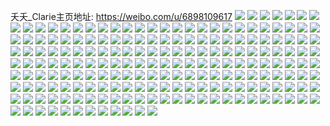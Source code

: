 夭夭_Clarie主页地址: https://weibo.com/u/6898109617 
![](https://wx4.sinaimg.cn/mw2000/007wPLqxgy1h95rxhjb9pj337k2501l1.jpg) 
![](https://wx4.sinaimg.cn/mw2000/007wPLqxgy1h95rx5ydsyj337k250npg.jpg) 
![](https://wx4.sinaimg.cn/mw2000/007wPLqxgy1h95rwp6r6sj325037k7wk.jpg) 
![](https://wx4.sinaimg.cn/mw2000/007wPLqxgy1h95rvlktazj337k2501l1.jpg) 
![](https://wx4.sinaimg.cn/mw2000/007wPLqxgy1h95ruz52kkj325037kb2c.jpg) 
![](https://wx4.sinaimg.cn/mw2000/007wPLqxgy1h95rvdgym6j325037kb2c.jpg) 
![](https://wx4.sinaimg.cn/mw2000/007wPLqxgy1h95rwi5wjqj337k250kjp.jpg) 
![](https://wx4.sinaimg.cn/mw2000/007wPLqxgy1h95rx02jscj325037k4qt.jpg) 
![](https://wx4.sinaimg.cn/mw2000/007wPLqxgy1h95ruws2vzj325137knpf.jpg) 
![](https://wx4.sinaimg.cn/mw2000/007wPLqxgy1h95rv2yu11j32kg3uou12.jpg) 
![](https://wx4.sinaimg.cn/mw2000/007wPLqxgy1h95rv6oqwlj32kg3ab7wm.jpg) 
![](https://wx4.sinaimg.cn/mw2000/007wPLqxgy1h95rujx0htj325037kb2d.jpg) 
![](https://wx4.sinaimg.cn/mw2000/007wPLqxgy1h95rue3sezj325037k1l1.jpg) 
![](https://wx4.sinaimg.cn/mw2000/007wPLqxgy1h94r7zqj5tj30wi0xmgpw.jpg) 
![](https://wx4.sinaimg.cn/mw2000/007wPLqxgy1h93vawtsb4j313t0ybwjw.jpg) 
![](https://wx4.sinaimg.cn/mw2000/007wPLqxgy1h93vaxyqcoj32c0340kjl.jpg) 
![](https://wx4.sinaimg.cn/mw2000/007wPLqxgy1h93vaw188tj32c0340hdt.jpg) 
![](https://wx4.sinaimg.cn/mw2000/007wPLqxgy1h93vazis30j33402c0qv5.jpg) 
![](https://wx4.sinaimg.cn/mw2000/007wPLqxgy1h92aerucekj30wi1gn7df.jpg) 
![](https://wx4.sinaimg.cn/mw2000/007wPLqxgy1h92aesza8tj30wi1h07d9.jpg) 
![](https://wx4.sinaimg.cn/mw2000/007wPLqxgy1h92aetiobtj30wi0sftci.jpg) 
![](https://wx4.sinaimg.cn/mw2000/007wPLqxgy1h91gk3nscwj30wi0j2440.jpg) 
![](https://wx4.sinaimg.cn/mw2000/007wPLqxgy1h91831l3tuj31401hc105.jpg) 
![](https://wx4.sinaimg.cn/mw2000/007wPLqxgy1h91840tlk4j32be1jm1kx.jpg) 
![](https://wx4.sinaimg.cn/mw2000/007wPLqxgy1h915ntauerj30wi0i9aq1.jpg) 
![](https://wx4.sinaimg.cn/mw2000/007wPLqxgy1h915ntx3xfj30w00kcwrh.jpg) 
![](https://wx4.sinaimg.cn/mw2000/007wPLqxgy1h915nuujkej30wi0hztl0.jpg) 
![](https://wx4.sinaimg.cn/mw2000/007wPLqxgy1h915nvjjplj30wi0jj15y.jpg) 
![](https://wx4.sinaimg.cn/mw2000/007wPLqxgy1h915nw4p3mj30wi0i314e.jpg) 
![](https://wx4.sinaimg.cn/mw2000/007wPLqxgy1h915nwo4p1j30wi0ibam8.jpg) 
![](https://wx4.sinaimg.cn/mw2000/007wPLqxgy1h915nrs970j30wi0i615p.jpg) 
![](https://wx4.sinaimg.cn/mw2000/007wPLqxgy1h915nyaw1vj30wi1lde81.jpg) 
![](https://wx4.sinaimg.cn/mw2000/007wPLqxgy1h915nzl6e0j30wi1l4b29.jpg) 
![](https://wx4.sinaimg.cn/mw2000/007wPLqxgy1h90qln8t80j30u00u0q65.jpg) 
![](https://wx4.sinaimg.cn/mw2000/007wPLqxgy1h8xrpjkdxpj31401z447v.jpg) 
![](https://wx4.sinaimg.cn/mw2000/007wPLqxgy1h8xrpg5coaj31400miq7l.jpg) 
![](https://wx4.sinaimg.cn/mw2000/007wPLqxgy1h8woy6ls0fj31o0280hdt.jpg) 
![](https://wx4.sinaimg.cn/mw2000/007wPLqxgy1h8woylf7lej31mc1mckaq.jpg) 
![](https://wx4.sinaimg.cn/mw2000/007wPLqxgy1h8vju3tg82j32c0340x6q.jpg) 
![](https://wx4.sinaimg.cn/mw2000/007wPLqxgy1h8or8cas2gj32pk216kjm.jpg) 
![](https://wx4.sinaimg.cn/mw2000/007wPLqxgy1h8or3zkr6lj33342bcnpf.jpg) 
![](https://wx4.sinaimg.cn/mw2000/007wPLqxgy1h8ojrouua4j30wi1yc7vg.jpg) 
![](https://wx4.sinaimg.cn/mw2000/007wPLqxgy1h8oho20roej33342bcqv7.jpg) 
![](https://wx4.sinaimg.cn/mw2000/007wPLqxgy1h8o621z4rkj31o0280qv5.jpg) 
![](https://wx4.sinaimg.cn/mw2000/007wPLqxgy1h8ohod7t14j31o02804qp.jpg) 
![](https://wx4.sinaimg.cn/mw2000/007wPLqxgy1h8nywcyb4dj33342bcnpg.jpg) 
![](https://wx4.sinaimg.cn/mw2000/007wPLqxgy1h8nixxmv5bj33uo2kgb2e.jpg) 
![](https://wx4.sinaimg.cn/mw2000/007wPLqxgy1h8niy36t2yj33uo2kgu12.jpg) 
![](https://wx4.sinaimg.cn/mw2000/007wPLqxgy1h8nixen8nrj33uo2kgnpi.jpg) 
![](https://wx4.sinaimg.cn/mw2000/007wPLqxgy1h8niz59wk8j32kg3uo4qv.jpg) 
![](https://wx4.sinaimg.cn/mw2000/007wPLqxgy1h8nbw34hm3j33342bce85.jpg) 
![](https://wx4.sinaimg.cn/mw2000/007wPLqxgy1h8nbw5jpirj33342bckjo.jpg) 
![](https://wx4.sinaimg.cn/mw2000/007wPLqxgy1h8nbvpibokj33342bcx6s.jpg) 
![](https://wx4.sinaimg.cn/mw2000/007wPLqxgy1h8nbwa2jp0j33342bcx6q.jpg) 
![](https://wx4.sinaimg.cn/mw2000/007wPLqxgy1h8nbwe5d5nj32bc3341l0.jpg) 
![](https://wx4.sinaimg.cn/mw2000/007wPLqxgy1h8nbwbuqrij32qw226hdu.jpg) 
![](https://wx4.sinaimg.cn/mw2000/007wPLqxgy1h8nbw06lh1j33342bcb2e.jpg) 
![](https://wx4.sinaimg.cn/mw2000/007wPLqxgy1h8nbwhovh4j33342bc4qt.jpg) 
![](https://wx4.sinaimg.cn/mw2000/007wPLqxgy1h8nbw81z5ij31o0280kjl.jpg) 
![](https://wx4.sinaimg.cn/mw2000/007wPLqxgy1h8mdf893mvj33342bc7wk.jpg) 
![](https://wx4.sinaimg.cn/mw2000/007wPLqxgy1h8mdfa61v7j33342bckjm.jpg) 
![](https://wx4.sinaimg.cn/mw2000/007wPLqxgy1h8mdfd7zfnj33342bce84.jpg) 
![](https://wx4.sinaimg.cn/mw2000/007wPLqxgy1h8mdff3edaj31ti2fcb2a.jpg) 
![](https://wx4.sinaimg.cn/mw2000/007wPLqxgy1h8lsq9tywrj330c208kjm.jpg) 
![](https://wx4.sinaimg.cn/mw2000/007wPLqxgy1h8lsq7xyl0j32bc334qv7.jpg) 
![](https://wx4.sinaimg.cn/mw2000/007wPLqxgy1h8lsqc2ehbj33342bcb2b.jpg) 
![](https://wx4.sinaimg.cn/mw2000/007wPLqxgy1h8lsqen621j33342bcx6r.jpg) 
![](https://wx4.sinaimg.cn/mw2000/007wPLqxgy1h8jydy2z01j30u01sygpn.jpg) 
![](https://wx4.sinaimg.cn/mw2000/007wPLqxgy1h8jvc9ejtpj30u01907dw.jpg) 
![](https://wx4.sinaimg.cn/mw2000/007wPLqxgy1h8jvc9zn5aj31900u07ek.jpg) 
![](https://wx4.sinaimg.cn/mw2000/007wPLqxgy1h8jvcahw0dj31900u0aiv.jpg) 
![](https://wx4.sinaimg.cn/mw2000/007wPLqxgy1h8jvcbn5jsj31900u0tic.jpg) 
![](https://wx4.sinaimg.cn/mw2000/007wPLqxgy1h8jvc187dhj31900u0tit.jpg) 
![](https://wx4.sinaimg.cn/mw2000/007wPLqxgy1h8jvcdlhhsj31900u0wme.jpg) 
![](https://wx4.sinaimg.cn/mw2000/007wPLqxgy1h8jvc7b5sej31900u0aid.jpg) 
![](https://wx4.sinaimg.cn/mw2000/007wPLqxgy1h8jvc8e60jj31900u0tg8.jpg) 
![](https://wx4.sinaimg.cn/mw2000/007wPLqxgy1h8jvc7v0rqj30u0190tf1.jpg) 
![](https://wx4.sinaimg.cn/mw2000/007wPLqxgy1h8jvc8vnncj31900u0n4g.jpg) 
![](https://wx4.sinaimg.cn/mw2000/007wPLqxgy1h8jvcb1gmej31900u0wo5.jpg) 
![](https://wx4.sinaimg.cn/mw2000/007wPLqxgy1h8jvcc7uojj30u0190al7.jpg) 
![](https://wx4.sinaimg.cn/mw2000/007wPLqxgy1h8jvgq2bs9j31900u0aij.jpg) 
![](https://wx4.sinaimg.cn/mw2000/007wPLqxgy1h8jv6s2ewuj31400u0n7a.jpg) 
![](https://wx4.sinaimg.cn/mw2000/007wPLqxgy1h8jv6sjeltj30u011in4n.jpg) 
![](https://wx4.sinaimg.cn/mw2000/007wPLqxgy1h8jv6t4f1kj31400u0137.jpg) 
![](https://wx4.sinaimg.cn/mw2000/007wPLqxgy1h8jv6oz9mpj31400u07e7.jpg) 
![](https://wx4.sinaimg.cn/mw2000/007wPLqxgy1h8jv6ubl5zj31400u049g.jpg) 
![](https://wx4.sinaimg.cn/mw2000/007wPLqxgy1h8jv6tp856j31400u010v.jpg) 
![](https://wx4.sinaimg.cn/mw2000/007wPLqxgy1h8jv6r1o9gj31400u07fg.jpg) 
![](https://wx4.sinaimg.cn/mw2000/007wPLqxgy1h8jv6qa7hfj31400u0dmy.jpg) 
![](https://wx4.sinaimg.cn/mw2000/007wPLqxgy1h8jv6psjkoj30u0140jzb.jpg) 
![](https://wx4.sinaimg.cn/mw2000/007wPLqxgy1h8jv6rectcj30wi0jrwhp.jpg) 
![](https://wx4.sinaimg.cn/mw2000/007wPLqxgy1h6s7v96hujj30u0190wgn.jpg) 
![](https://wx4.sinaimg.cn/mw2000/007wPLqxgy1h6s7va1hyjj30u01900yb.jpg) 
![](https://wx4.sinaimg.cn/mw2000/007wPLqxgy1h6s7vaw5clj31370u00ub.jpg) 
![](https://wx4.sinaimg.cn/mw2000/007wPLqxgy1h6s7v85f17j30u0190wg8.jpg) 
![](https://wx4.sinaimg.cn/mw2000/007wPLqxgy1h6s7vcmrd5j31900u0wlv.jpg) 
![](https://wx4.sinaimg.cn/mw2000/007wPLqxgy1h6s7vbnyxxj31400u0grc.jpg) 
![](https://wx4.sinaimg.cn/mw2000/007wPLqxgy1h6s7vddv1ej31400u0wkq.jpg) 
![](https://wx4.sinaimg.cn/mw2000/007wPLqxgy1h6s7ve2en2j30u0140n38.jpg) 
![](https://wx4.sinaimg.cn/mw2000/007wPLqxgy1h6s7vffl60j31400u0td4.jpg) 
![](https://wx4.sinaimg.cn/mw2000/007wPLqxgy1h6s7vewhb3j30u014tdmc.jpg) 
![](https://wx4.sinaimg.cn/mw2000/007wPLqxgy1h6s7wtt5ckj31900u011e.jpg) 
![](https://wx4.sinaimg.cn/mw2000/007wPLqxgy1h6s7wuoxffj30u0149dln.jpg) 
![](https://wx4.sinaimg.cn/mw2000/007wPLqxgy1h6rwc8hg86j31900u0wly.jpg) 
![](https://wx4.sinaimg.cn/mw2000/007wPLqxgy1h6rwcaf51pj30u0190n3f.jpg) 
![](https://wx4.sinaimg.cn/mw2000/007wPLqxgy1h6rwc1gk00j30u0190dmn.jpg) 
![](https://wx4.sinaimg.cn/mw2000/007wPLqxgy1h6rwby88bwj30u0140q7z.jpg) 
![](https://wx4.sinaimg.cn/mw2000/007wPLqxgy1h6rwc2ww7pj30u0190wgh.jpg) 
![](https://wx4.sinaimg.cn/mw2000/007wPLqxgy1h6rwcb7256j30u019079s.jpg) 
![](https://wx4.sinaimg.cn/mw2000/007wPLqxgy1h6rwc3w0zwj31900u0ah3.jpg) 
![](https://wx4.sinaimg.cn/mw2000/007wPLqxgy1h6rwc4odyhj30u0190tfk.jpg) 
![](https://wx4.sinaimg.cn/mw2000/007wPLqxgy1h6rwbzy1yhj31900u07bg.jpg) 
![](https://wx4.sinaimg.cn/mw2000/007wPLqxgy1h6rwbz7hiij31900u07bv.jpg) 
![](https://wx4.sinaimg.cn/mw2000/007wPLqxgy1h6rwc7hztnj30u0190afz.jpg) 
![](https://wx4.sinaimg.cn/mw2000/007wPLqxgy1h6rwc25lzlj30u01900zo.jpg) 
![](https://wx4.sinaimg.cn/mw2000/007wPLqxgy1h6rwc6nqabj30u0190q8r.jpg) 
![](https://wx4.sinaimg.cn/mw2000/007wPLqxgy1h6rwc0nxbgj31900u0q4z.jpg) 
![](https://wx4.sinaimg.cn/mw2000/007wPLqxgy1h6rwc9rlnrj30u0190agc.jpg) 
![](https://wx4.sinaimg.cn/mw2000/007wPLqxgy1h6rwcc5cyyj31900u0q7i.jpg) 
![](https://wx4.sinaimg.cn/mw2000/007wPLqxgy1h6rw5lskh9j31400u0q7c.jpg) 
![](https://wx4.sinaimg.cn/mw2000/007wPLqxgy1h6rw5mjkpvj317c0u07b8.jpg) 
![](https://wx4.sinaimg.cn/mw2000/007wPLqxgy1h6rw5odavpj31910u0ajq.jpg) 
![](https://wx4.sinaimg.cn/mw2000/007wPLqxgy1h6nf9ibi6hj30u016gdjq.jpg) 
![](https://wx4.sinaimg.cn/mw2000/007wPLqxgy1h6nf9j0abyj30u016g0zf.jpg) 
![](https://wx4.sinaimg.cn/mw2000/007wPLqxgy1h6nf9jt279j30u016gwid.jpg) 
![](https://wx4.sinaimg.cn/mw2000/007wPLqxgy1h6nf9kv2mjj30u016ggoo.jpg) 
![](https://wx4.sinaimg.cn/mw2000/007wPLqxgy1h6nf9kdh75j30u016g79c.jpg) 
![](https://wx4.sinaimg.cn/mw2000/007wPLqxgy1h6nf9lnptlj30u016gk4j.jpg) 
![](https://wx4.sinaimg.cn/mw2000/007wPLqxgy1h6nf9gbpdfj30u016ggsz.jpg) 
![](https://wx4.sinaimg.cn/mw2000/007wPLqxgy1h6nf9hotkqj30vm0u0tb5.jpg) 
![](https://wx4.sinaimg.cn/mw2000/007wPLqxgy1h6nf9gzun6j30u016g0xg.jpg) 
![](https://wx4.sinaimg.cn/mw2000/007wPLqxgy1h6nf7aa5d5j30u019c42m.jpg) 
![](https://wx4.sinaimg.cn/mw2000/007wPLqxgy1h6nf7b7t4kj31900u0tb0.jpg) 
![](https://wx4.sinaimg.cn/mw2000/007wPLqxgy1h6nf7d17rnj30u019owin.jpg) 
![](https://wx4.sinaimg.cn/mw2000/007wPLqxgy1h6nf7h9cv4j30u0140439.jpg) 
![](https://wx4.sinaimg.cn/mw2000/007wPLqxgy1h6nf7hxqcrj31400u0guh.jpg) 
![](https://wx4.sinaimg.cn/mw2000/007wPLqxgy1h6nf7igz71j312y0u0jz3.jpg) 
![](https://wx4.sinaimg.cn/mw2000/007wPLqxgy1h6nf7es4tuj31900u0n21.jpg) 
![](https://wx4.sinaimg.cn/mw2000/007wPLqxgy1h62xdlbkjcj31900u0dh6.jpg) 
![](https://wx4.sinaimg.cn/mw2000/007wPLqxgy1h62wieq1boj30wi0s1ad0.jpg) 
![](https://wx4.sinaimg.cn/mw2000/007wPLqxgy1h62wifcrhpj30wi0m6tc4.jpg) 
![](https://wx4.sinaimg.cn/mw2000/007wPLqxgy1h62wie2zrsj30wi0r6tc0.jpg) 
![](https://wx4.sinaimg.cn/mw2000/007wPLqxgy1h62wlohh9vj31900u0dna.jpg) 
![](https://wx4.sinaimg.cn/mw2000/007wPLqxgy1h62wnezf17j31i70u0af8.jpg) 
![](https://wx4.sinaimg.cn/mw2000/007wPLqxgy1h62wnj2an5j31400u0di9.jpg) 
![](https://wx4.sinaimg.cn/mw2000/007wPLqxgy1h62vk0nk08j30u01akaas.jpg) 
![](https://wx4.sinaimg.cn/mw2000/007wPLqxgy1h62vjz8fnrj30u019046l.jpg) 
![](https://wx4.sinaimg.cn/mw2000/007wPLqxgy1h62vk17heoj30xv0qbdip.jpg) 
![](https://wx4.sinaimg.cn/mw2000/007wPLqxgy1h62vk3rw1oj31400u0dic.jpg) 
![](https://wx4.sinaimg.cn/mw2000/007wPLqxgy1h62vk4g43wj30u013zq4v.jpg) 
![](https://wx4.sinaimg.cn/mw2000/007wPLqxgy1h62su0m83rj31400u0dhw.jpg) 
![](https://wx4.sinaimg.cn/mw2000/007wPLqxgy1h62sr7ur8mj31400u0gop.jpg) 
![](https://wx4.sinaimg.cn/mw2000/007wPLqxgy1h62sr2lloej31400u047m.jpg) 
![](https://wx4.sinaimg.cn/mw2000/007wPLqxgy1h62sr3m20ej313z0u00yu.jpg) 
![](https://wx4.sinaimg.cn/mw2000/007wPLqxgy1h62sr6pyrqj31400u0422.jpg) 
![](https://wx4.sinaimg.cn/mw2000/007wPLqxgy1h62sr527uej31400u0tba.jpg) 
![](https://wx4.sinaimg.cn/mw2000/007wPLqxgy1h62sr20lb6j31400u0dpn.jpg) 
![](https://wx4.sinaimg.cn/mw2000/007wPLqxgy1h62sr5mehlj31400u0jst.jpg) 
![](https://wx4.sinaimg.cn/mw2000/007wPLqxgy1h62sr65gt0j31400u0n0f.jpg) 
![](https://wx4.sinaimg.cn/mw2000/007wPLqxgy1h62sr7ax08j31400u0wif.jpg) 
![](https://wx4.sinaimg.cn/mw2000/007wPLqxgy1h62sr8gyc7j31400u041b.jpg) 
![](https://wx4.sinaimg.cn/mw2000/007wPLqxgy1h62sr8zep4j30u00u0jsa.jpg) 
![](https://wx4.sinaimg.cn/mw2000/007wPLqxgy1h62sr35wugj31400u078w.jpg) 
![](https://wx4.sinaimg.cn/mw2000/007wPLqxgy1h62sr4erd0j31400u0q5u.jpg) 
![](https://wx4.sinaimg.cn/mw2000/007wPLqxly1goqgbwe145j30wo0kdnbj.jpg) 
![](https://wx4.sinaimg.cn/mw2000/007wPLqxly1goqgbwzs2uj30u00u0ah6.jpg) 
![](https://wx4.sinaimg.cn/mw2000/007wPLqxly1goakc9iubkj30w02iqqv5.jpg) 
![](https://wx4.sinaimg.cn/mw2000/007wPLqxly1goakcchygyj30rs2lxqv5.jpg) 
![](https://wx4.sinaimg.cn/mw2000/007wPLqxly1goakcb48hvj30s72iq1kx.jpg) 
![](https://wx4.sinaimg.cn/mw2000/007wPLqxly1goakcfh7ubj30rs2ym7wi.jpg) 
![](https://wx4.sinaimg.cn/mw2000/007wPLqxly1goakcjwfdej314c2iqqv5.jpg) 
![](https://wx4.sinaimg.cn/mw2000/007wPLqxly1goakcmdpl2j30rs2iqhdt.jpg) 
![](https://wx4.sinaimg.cn/mw2000/007wPLqxly1goakam49qqj32tc240e84.jpg) 
![](https://wx4.sinaimg.cn/mw2000/007wPLqxly1goak9srwlnj30rs35mkjm.jpg) 
![](https://wx4.sinaimg.cn/mw2000/007wPLqxly1goaka3injkj32402tcu0y.jpg) 
![](https://wx4.sinaimg.cn/mw2000/007wPLqxly1goaka6buevj30rs0kugvw.jpg) 
![](https://wx4.sinaimg.cn/mw2000/007wPLqxly1goaka5ub5vj3340340qv7.jpg) 
![](https://wx4.sinaimg.cn/mw2000/007wPLqxly1goaka6srvkj30rs0kutjs.jpg) 
![](https://wx4.sinaimg.cn/mw2000/007wPLqxly1goak9u5pxdj30rs2mykjl.jpg) 
![](https://wx4.sinaimg.cn/mw2000/007wPLqxly1goak9xeajsj32402tcb2b.jpg) 
![](https://wx4.sinaimg.cn/mw2000/007wPLqxly1goaka9yj82j32tc240u11.jpg) 
![](https://wx4.sinaimg.cn/mw2000/007wPLqxly1goakaj4jbyj32tc240nph.jpg) 
![](https://wx4.sinaimg.cn/mw2000/007wPLqxly1goakadn07uj32tc240qv9.jpg) 
![](https://wx4.sinaimg.cn/mw2000/007wPLqxly1goaka1dib0j31or2h4kjn.jpg) 
![](https://wx4.sinaimg.cn/mw2000/007wPLqxly1goakaameemj30rs0kuqez.jpg) 
![](https://wx4.sinaimg.cn/mw2000/007wPLqxly1goak3h0r9vj31900u0gu6.jpg) 
![](https://wx4.sinaimg.cn/mw2000/007wPLqxly1goak2hu7h3j31900u0dlf.jpg) 
![](https://wx4.sinaimg.cn/mw2000/007wPLqxly1goak36bbqyj31900u0wnu.jpg) 
![](https://wx4.sinaimg.cn/mw2000/007wPLqxly1goak2e0vhij30rs3ut1kz.jpg) 
![](https://wx4.sinaimg.cn/mw2000/007wPLqxly1goak2g15mpj32tc2401kz.jpg) 
![](https://wx4.sinaimg.cn/mw2000/007wPLqxly1goak2itw1jj32tc240kjm.jpg) 
![](https://wx4.sinaimg.cn/mw2000/007wPLqxly1goak2jfyx1j30rs0kuk3o.jpg) 
![](https://wx4.sinaimg.cn/mw2000/007wPLqxly1goak45nga1j32402tcnpg.jpg) 
![](https://wx4.sinaimg.cn/mw2000/007wPLqxly1goak43aqiqj30zk0zk3zh.jpg) 
